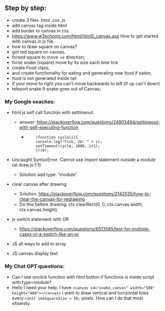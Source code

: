 ## Step by step:

- create 3 files .html .css .js
- add canvas tag inside html
- add border to canvas in css
- https://www.w3schools.com/html/html5_canvas.asp How to get started with canvas in js file.
- how to draw square on canvas?
- got red square on cavnas.
- forsed square to move +x direction;
- forse snake (square) move by its size each time tick
- create Food class;
- and create functionality for eating and generating new food if eaten;
- food is not generated inside tail
- if your move to right you can't move backwards to left (if up can't down)
- teleport snake if snake goes out of Canvas;

### My Google seaches:

- html js self call function with settimeout.

  - answer: https://stackoverflow.com/questions/24803494/settimeout-with-self-executing-function
    - ```
          (function cycle(i){
          console.log("tick, ID: " + i);
          setTimeout(cycle, 2000, i+1);
          })(0);
      ```

- Uncaught SyntaxError: Cannot use import statement outside a module (at draw.js:1:1)
  - Solution <script type="module" src="draw.js"></script> add type: "module"
- clear canvas after drawing
  - Solution: https://stackoverflow.com/questions/2142535/how-to-clear-the-canvas-for-redrawing
  - Do this before drawing: ctx.clearRect(0, 0, ctx.canvas.width, ctx.canvas.height)
- js switch statement with OR
  - https://stackoverflow.com/questions/6513585/test-for-multiple-cases-in-a-switch-like-an-or
- JS all ways to add to array
- JS canvas display text

### My Chat GPT questions:

- Can I use onclick function with html button if functions is inside script with type=module?
- Hello I need your help. I have `<canvas id="snake_canvas" width="500" height="400"></canvas>` I want to draw vertical and horizontal lines every `const oneSquareSize = 10;` pixels. How can I do that most efisently.
